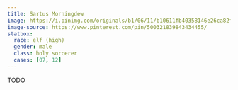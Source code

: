 ```yaml
---
title: Sartus Morningdew
image: https://i.pinimg.com/originals/b1/06/11/b10611fb40358146e26ca82f40eae31f.jpg
image-source: https://www.pinterest.com/pin/500321839843434455/
statbox:
  race: elf (high)
  gender: male
  class: holy sorcerer
  cases: [07, 12]
---
```


TODO
